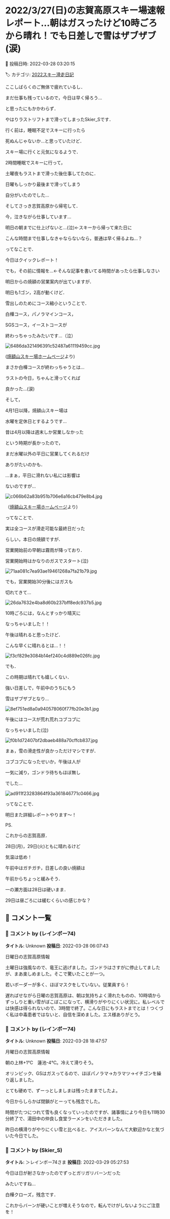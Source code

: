 # 2022/3/27(日)の志賀高原スキー場速報レポート…朝はガスったけど10時ごろから晴れ！でも日差しで雪はザブザブ(涙)

📅 投稿日時: 2022-03-28 03:20:15

🏷️ カテゴリ: [2022スキー滑走日記](cc9cb73e4320f6a97af6fccc37587a61a.md)

ここしばらくのご無体で疲れているし．


まだ仕事も残っているので，今日は早く帰ろう…


と思ったにもかかわらず．


やはりラストリフトまで滑ってしまったSkier_Sです．





行く前は，睡眠不足でスキーに行ったら


死ぬんじゃないか…と思っていたけど．


スキー場に行くと元気になるようで．


2時間睡眠でスキーに行って，


土曜夜もラストまで滑った後仕事してたのに．


日曜もしっかり最後まで滑ってしまう


自分がいたのでした…





そしてさっき志賀高原から帰宅して．


今，泣きながら仕事しています…


明日の朝までに仕上げないと…(泣)←スキーから帰って来た日に


こんな時間まで仕事しなきゃならないなら，普通は早く帰るよね…？





ってなことで．


今日はクイックレポート！





でも，その前に情報を…←そんな記事を書いてる時間があったら仕事しなさい





明日からの焼額の営業案内が出ていますが．


明日も1ゴン，2高が動くけど．


雪出しのためにコース縮小ということで．


白樺コース，パノラマインコース，


SGSコース，イーストコースが


終わっちゃったみたいです…（泣）







![6486da321496391c52487a61119459cc.jpg](images/6486da321496391c52487a61119459cc.jpg)




([焼額山スキー場ホームページ](https://www.princehotels.co.jp/ski/shiga/winter/)より)





まさか白樺コースが終わっちゃうとは…


ラストの今日，ちゃんと滑ってくれば


良かった…(涙)





そして，


4月1日以降，焼額山スキー場は


水曜を定休日とするようです…


昔は4月以降は週末しか営業しなかった


という時期が長かったので，


まだ水曜以外の平日に営業してくれるだけ


ありがたいのかも．


…まぁ，平日に滑れない私には影響は


ないのですが…







![c066b62a83b951b706e6a16cb479e8b4.jpg](images/c066b62a83b951b706e6a16cb479e8b4.jpg)




（[焼額山スキー場ホームページ](https://www.princehotels.co.jp/file.jsp?id=372785)より)





ってなことで．


実は全コースが滑走可能な最終日だった


らしい，本日の焼額ですが．


営業開始前の早朝は霧雨が降っており．


営業開始時はかなりのガスでスタート(泣)




![71aa081c7ea93ae19461268a7fa21b79.jpg](images/71aa081c7ea93ae19461268a7fa21b79.jpg)







でも，営業開始30分後にはガスも


切れてきて…




![26da7632e4ba8d60b237bff8edc937b5.jpg](images/26da7632e4ba8d60b237bff8edc937b5.jpg)




10時ごろには，なんとすっかり晴天に


なっちゃいました！！


午後は晴れると思ったけど．


こんな早くに晴れるとは…！！




![f3cf829e3084b14ef240c4d889e026fc.jpg](images/f3cf829e3084b14ef240c4d889e026fc.jpg)




でも．


この時期は晴れても嬉しくない．


強い日差しで，午前中のうちにもう


雪はザブザブとなり…




![8ef751ed8a0a940578060f77fb20e3b1.jpg](images/8ef751ed8a0a940578060f77fb20e3b1.jpg)




午後にはコースが荒れ荒れコブコブに


なっちゃいました(泣)




![f0b1d72407bf2dbaeb488a70cffcb837.jpg](images/f0b1d72407bf2dbaeb488a70cffcb837.jpg)




まぁ，雪の滑走性が良かっただけマシですが．


コブコブになったせいか，午後は人が


一気に減り，ゴンドラ待ちもほぼ無し


でした…




![ad911f23283864f93a361846771c0466.jpg](images/ad911f23283864f93a361846771c0466.jpg)







ってなことで．


明日また詳細レポートやります～！





PS.


これからの志賀高原．


28日(月)，29日(火)ともに晴れるけど


気温は低め！


午前中はガチガチ，日差しの良い焼額は


午前からちょっと緩みそう．


一の瀬方面は28日は硬いまま．


29日は昼ごろには緩むくらいの感じかな？

## 💬 コメント一覧

### 💬 コメント by (レインボー74)
**タイトル**: Unknown
**投稿日**: 2022-03-28 06:07:43

日曜日の志賀高原情報

土曜日は強風なので、竜王に逃げました。ゴンドラはさすがに停止してましたが、まあ楽しめました。そこで驚いたことが一つ。

若いボーダーが多く、ほぼマスクをしていない。従業員すら！

遅ればせながら日曜の志賀高原は、朝は気持ちよく滑れたものの、10時頃からずっしりと重い雪がぼこぼこになって、横滑りがやりにくい状況に。私レベルでは快感は得られないので、3時間で終了。こんな日にもラストまでとは！つくづく私は中毒患者ではないと、自信を深めました。エス様ありがとう。

### 💬 コメント by (レインボー74)
**タイトル**: Unknown
**投稿日**: 2022-03-28 18:47:57

月曜日の志賀高原情報

朝の上林+1℃　蓮池-4℃。冷えて滑りそう。

オリンピック、GSはガスってるので、ほぼパノラマ→カラマツ→イチゴンを繰り返しました。

とても硬めで、ずーっとしましまは残ったままでしたよ。

今日からしらかば閉鎖がとーっても残念でした。

時間がたつにつれて雪も良くなっていったのですが、諸事情により今日も11時30分終了で、湯田中の仲良し食堂ラーメンをいただきました。

昨日の横滑りがやりにくい雪と比べると、アイスバーンなんて大歓迎かなと気づいた今日でした。

### 💬 コメント by (Skier_S)
**タイトル**: ＞レインボー74さま
**投稿日**: 2022-03-29 05:27:53

今日は日が射さなかったのでずっとガリガリバーンだった

みたいですね…

白樺クローズ，残念です．

これからバーンが硬いことが増えそうなので，転んでけがしないようにご注意を！

